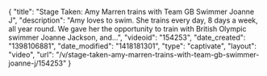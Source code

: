 {
    "title": "Stage Taken: Amy Marren trains with Team GB Swimmer Joanne J",
    "description": "Amy loves to swim. She trains every day, 8 days a week, all year round. We gave her the opportunity to train with British Olympic swimmer Joanne Jackson, and...",
    "videoid": "154253",
    "date_created": "1398106881",
    "date_modified": "1418181301",
    "type": "captivate",
    "layout": "video",
    "url": "\/v\/stage-taken-amy-marren-trains-with-team-gb-swimmer-joanne-j\/154253"
}